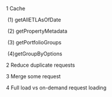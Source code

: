 

1 Cache

​	(1) getAllETLAsOfDate

​	(2) getPropertyMetadata

​	(3) getPortfolioGroups

​	(4)getGroupByOptions

2 Reduce duplicate requests

3 Merge some request

4 Full load vs on-demand request loading